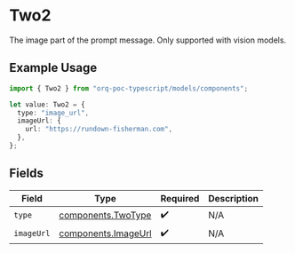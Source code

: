 # Two2

The image part of the prompt message. Only supported with vision models.

## Example Usage

```typescript
import { Two2 } from "orq-poc-typescript/models/components";

let value: Two2 = {
  type: "image_url",
  imageUrl: {
    url: "https://rundown-fisherman.com",
  },
};
```

## Fields

| Field                                                      | Type                                                       | Required                                                   | Description                                                |
| ---------------------------------------------------------- | ---------------------------------------------------------- | ---------------------------------------------------------- | ---------------------------------------------------------- |
| `type`                                                     | [components.TwoType](../../models/components/twotype.md)   | :heavy_check_mark:                                         | N/A                                                        |
| `imageUrl`                                                 | [components.ImageUrl](../../models/components/imageurl.md) | :heavy_check_mark:                                         | N/A                                                        |